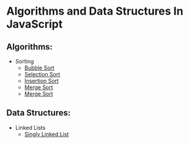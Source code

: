 # Algorithms and Data Structures In JavaScript

## Algorithms:

- Sorting
  - [Bubble Sort](/algorithms/bubble-sort/bubble-sort.md)
  - [Selection Sort](/algorithms/selection-sort/selection-sort.md)
  - [Insertion Sort](/algorithms/insertion-sort/insertion-sort.md)
  - [Merge Sort](/algorithms/merge-sort/merge-sort.md)
  - [Merge Sort](/algorithms/quick-sort/quick-sort.md)

## Data Structures:

- Linked Lists
  - [Singly Linked List](/data-structures/sll/sll.md)
